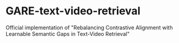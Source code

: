 # GARE-text-video-retrieval
Official implementation of "Rebalancing Contrastive Alignment with Learnable Semantic Gaps in Text-Video Retrieval"
